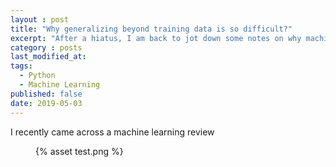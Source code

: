 ```yaml
---
layout : post
title: "Why generalizing beyond training data is so difficult?"
excerpt: "After a hiatus, I am back to jot down some notes on why machine learning algorithms struggle with generalizing beyond the training data."
category : posts
last_modified_at: 
tags: 
  - Python
  - Machine Learning
published: false
date: 2019-05-03
---
```



I recently came across a machine learning review

<figure>
    {% asset test.png %}
</figure>